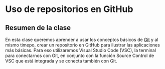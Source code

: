 # Uso de repositorios en GitHub

## Resumen de la clase 

En esta clase queremos aprender a usar los conceptos básicos de [Git](https://git-scm.com/) y al mismo timepo, crear un repositorio en GitHub para ilustrar las aplicaciones más básicas. Para eso utilizaremos Visual Studio Code (VSC), la terminal para conectarnos con Git, en conjunto con la función Source Control de VSC que está integrada y se conecta también con Git. 
